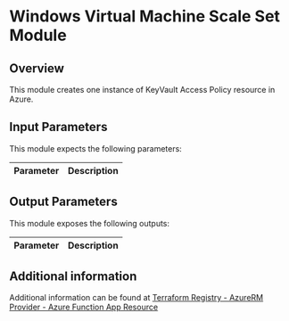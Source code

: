# Windows Virtual Machine Scale Set Module

## Overview

This module creates one instance of KeyVault Access Policy resource in Azure.

## Input Parameters

This module expects the following parameters:

| Parameter | Description |
|-|-|

## Output Parameters

This module exposes the following outputs:

| Parameter | Description |
|-|-|

## Additional information

Additional information can be found at [Terraform Registry - AzureRM Provider - Azure Function App Resource](https://registry.terraform.io/providers/hashicorp/azurerm/latest/docs/resources/function_app)
